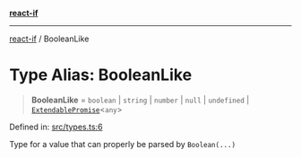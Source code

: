 [**react-if**](../README.md)

***

[react-if](../globals.md) / BooleanLike

# Type Alias: BooleanLike

> **BooleanLike** = `boolean` \| `string` \| `number` \| `null` \| `undefined` \| [`ExtendablePromise`](../interfaces/ExtendablePromise.md)\<`any`\>

Defined in: [src/types.ts:6](https://github.com/romac/react-if/blob/d89bda068d002b9b0761f1d92c5053e5fad86738/src/types.ts#L6)

Type for a value that can properly be parsed by `Boolean(...)`
